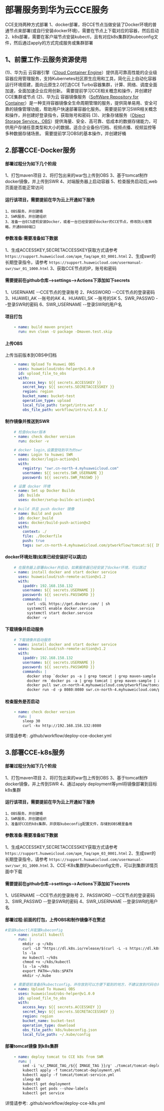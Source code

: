 # 部署服务到华为云CCE服务
CCE支持两种方式部署
1、docker部署，将CCE节点当做安装了Docker环境的普通节点来部署(或自行安装docker环境)，需要在节点上下载对应的容器，然后启动
2、k8s部署，需要在客户端节点安装kubectl，且有对应k8s集群的kubeconfig文件，然后通过apply的方式完成服务或集群部署
## 1、**前置工作:云服务资源使用**
(1)、华为云 云容器引擎（[Cloud Container Engine](https://www.huaweicloud.com/product/cce.html)）提供高可靠高性能的企业级容器应用管理服务，支持Kubernetes社区原生应用和工具，简化云上自动化容器运行环境搭建，面向云原生2.0打造CCE Turbo容器集群，计算、网络、调度全面加速，全面加速企业应用创新。
需要提前学习CCE相关概念和操作，并创建好CCE集群或节点
(2)、华为云 容器镜像服务（[SoftWare Repository for Container](https://www.huaweicloud.com/product/swr.html)）是一种支持容器镜像全生命周期管理的服务，提供简单易用、安全可靠的镜像管理功能，帮助用户快速部署容器化服务。
需要提前学习SWR相关概念和操作，并创建好登录指令，获取账号和密码
(3)、对象存储服务（[Object Storage Service，OBS](https://www.huaweicloud.com/product/obs.html)）提供海量、安全、高可靠、低成本的数据存储能力，可供用户存储任意类型和大小的数据。适合企业备份/归档、视频点播、视频监控等多种数据存储场景。
需要提前学习OBS的基本操作，并创建好桶

## 2.部署CCE-Docker服务
#### 部署过程分为如下几个阶段
  1、打包maven项目
  2、将打包出来的war包上传到OBS
  3、基于tomcat制作docker镜像，并上传到SWR
  4、对端服务器上启动容器
  5、检查服务启动后,web页面是否能正常访问

#### 运行该项目，需要提前在华为云上开通如下服务
	1、OBS服务，并创建桶
	2、SWR服务，并创建组织
	3、准备一台ECS虚机安装Docker，或者一台已经安装好docker的CCE节点，修改防火墙策略，开通8080端口
#### 参数准备:需要准备如下数据
1、生成ACCESSKEY,SECRETACCESSKEY获取方式请参考 `https://support.huaweicloud.com/apm_faq/apm_03_0001.html`
2、生成swr的长期登录指令，请参考 `https://support.huaweicloud.com/usermanual-swr/swr_01_1000.html`
3、获取CCE节点的IP，账号和密码
#### 需要提前在github仓库-->settings-->Actions下添加如下secrets
1、USERNAME    --CCE节点的登录账号
2、PASSWORD    --CCE节点的登录密码
3、HUAWEI_AK             --账号的AK
4、HUAWEI_SK             --账号的SK
5、SWR_PASSWD        --登录SWR的密码
6、SWR_USERNAME   --登录SWR的用户名  

#### 项目打包
```yaml
    - name: build maven project
      run: mvn clean -U package -Dmaven.test.skip 
```
#### 上传OBS
上传当前版本到OBS中归档
```yaml
    - name: Upload To Huawei OBS
      uses: huaweicloud/obs-helper@v1.0.0
      id: upload_file_to_obs
      with:
        access_key: ${{ secrets.ACCESSKEY }}
        secret_key: ${{ secrets.SECRETACCESSKEY }}
        region: region
        bucket_name: bucket-test
        operation_type: upload
        local_file_path: target/intro.war
        obs_file_path: workflow/intro/v1.0.0.1/
```
#### 制作镜像并推送到SWR
```yaml
    # 检查docker版本
    - name: check docker version
      run: docker -v
      
    # docker login,设置登陆到华为的swr
    - name: Login to huawei SWR
      uses: docker/login-action@v1
      with:
        registry: "swr.cn-north-4.myhuaweicloud.com"
        username: ${{ secrets.SWR_USERNAME }}
        password: ${{ secrets.SWR_PASSWD }}

    # 设置 docker 环境
    - name: Set up Docker Buildx
      id: buildx
      uses: docker/setup-buildx-action@v1
      
    # build 并且 push docker 镜像
    - name: Build and push
      id: docker_build
      uses: docker/build-push-action@v2
      with:
        context: ./
        file: ./Dockerfile
        push: true
        tags: swr.cn-north-4.myhuaweicloud.com/ptworkflow/tomcat:${{ IMAGE_TAG }}
```
#### docker环境处理(如果已经安装好可以跳过)
```yaml
    # 在服务器上部署docker并启动，如果服务器已经安装了docker环境，可以跳过
    - name: install docker and start docker service
      uses: huaweicloud/ssh-remote-action@v1.2
      with:
        ipaddr: 192.168.158.132
        username: ${{ secrets.USERNAME }}
        password: ${{ secrets.PASSWORD }}
        commands: |
          curl -sSL https://get.docker.com/ | sh
          systemctl enable docker.service
          systemctl start docker.service
          docker -v
```
#### 下载镜像并启动服务
```yaml
    # 下载镜像并启动服务
    - name: install docker and start docker service
      uses: huaweicloud/ssh-remote-action@v1.2
      with:
        ipaddr: 192.168.158.132
        username: ${{ secrets.USERNAME }}
        password: ${{ secrets.PASSWORD }}
        commands: |
          docker stop `docker ps -a | grep tomcat | grep maven-sample | awk '{print $1}'`
          docker rm `docker ps -a | grep tomcat | grep maven-sample | awk '{print $1}'`
          docker pull swr.cn-north-4.myhuaweicloud.com/ptworkflow/tomcat:${{ IMAGE_TAG }}
          docker run -d -p 8080:8080 swr.cn-north-4.myhuaweicloud.com/ptworkflow/tomcat:${{ IMAGE_TAG }}
```
#### 检查服务是否启动
```yaml
    - name: check docker version
      run: |
        sleep 30
        curl -kv http://192.168.158.132:8080
```  
详情请参考: .github/workflow/deploy-cce-docker.yml
## 3.部署CCE-k8s服务
#### 部署过程分为如下几个阶段
  1、打包maven项目
  2、将打包出来的war包上传到OBS
  3、基于tomcat制作docker镜像，并上传到SWR
  4、通过apply deployment等yml将镜像部署到目标k8s集群

#### 运行该项目，需要提前在华为云上开通如下服务
	1、OBS服务，并创建桶
	2、SWR服务，并创建组织
	3、准备好CCE的k8s集群，并获取kubeconfig配置文件，存储到OBS桶里备用
#### 参数准备:需要准备如下数据
1、生成ACCESSKEY,SECRETACCESSKEY获取方式请参考 `https://support.huaweicloud.com/apm_faq/apm_03_0001.html`
2、生成swr的长期登录指令，请参考 `https://support.huaweicloud.com/usermanual-swr/swr_01_1000.html`
3、CCE-K8s集群的kubeconfig文件，可以到集群详情页面中下载

#### 需要提前在github仓库-->settings-->Actions下添加如下secrets
1、USERNAME    --CCE节点的登录账号
2、PASSWORD    --CCE节点的登录密码
3、SWR_PASSWD        --登录SWR的密码
4、SWR_USERNAME   --登录SWR的用户名  
#### 部署过程:前面的打包，上传OBS和制作镜像不在赘述
```yaml
#安装kubectl并配置kubeconfig
    - name: install kubectl
      run: |
        mkdir -p ~/k8s
        curl -LO "https://dl.k8s.io/release/$(curl -L -s https://dl.k8s.io/release/stable.txt)/bin/linux/amd64/kubectl"
        ls -la
        mv kubectl ~/k8s
        chmod +x ~/k8s/kubectl
        ls -la ~/k8s
        export PATH=~/k8s:$PATH
        mkdir ~/.kube

    # 需要提前准备好kubectconfig，并存放到可以方便下载到的地方，不建议放到代码仓库里，容易泄露，这里我们放在了obs里
    - name: Upload To Huawei OBS
      uses: huaweicloud/obs-helper@v1.0.0
      id: upload_file_to_obs
      with:
        access_key: ${{ secrets.ACCESSKEY }}
        secret_key: ${{ secrets.SECRETACCESSKEY }}
        region: region
        bucket_name: bucket-test
        operation_type: download
        obs_file_path: k8s/kubeconfig.json
        local_file_path: ~/.kube/config
```        
####  部署tomcat镜像 到k8s集群
```yaml
    - name: deploy tomcat to CCE k8s from SWR
      run: |
        sed -i 's/_IMAGE_TAG_/${{ IMAGE_TAG }}/g' ./tomcat/tomcat-deployment.yml
        kubectl apply -f tomcat/tomcat-deployment.yml
        kubectl apply -f tomcat/tomcat-service.yml
        sleep 60
        kubectl get deployment
        kubectl get pods --show-labels
        kubectl get service
```  
详情请参考: .github/workflow/deploy-cce-k8s.yml
